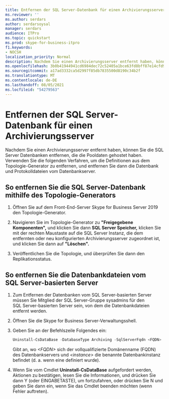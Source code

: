 ```yaml
---
title: Entfernen der SQL Server-Datenbank für einen Archivierungsserver
ms.reviewer: ''
ms.author: serdars
author: serdarsoysal
manager: serdars
audience: ITPro
ms.topic: quickstart
ms.prod: skype-for-business-itpro
f1.keywords:
- NOCSH
localization_priority: Normal
description: Nachdem Sie einen Archivierungsserver entfernt haben, können Sie die SQL Server Datenbanken entfernen, die die Pooldaten gehostet haben. Verwenden Sie die folgenden Verfahren, um die Definitionen aus dem Topologie-Generator zu entfernen, und entfernen Sie dann die Datenbank und Protokolldateien vom Datenbankserver.
ms.openlocfilehash: 3b0b41944941cd6984dec72c52405a1bce63fd8bff87e14cfd94fc723e262d49
ms.sourcegitcommit: a17ad3332ca5d2997f85db7835500d8190c34b2f
ms.translationtype: MT
ms.contentlocale: de-DE
ms.lasthandoff: 08/05/2021
ms.locfileid: "54279563"
---
```

# <a name="remove-the-sql-server-database-for-an-archiving-server"></a>Entfernen der SQL Server-Datenbank für einen Archivierungsserver

Nachdem Sie einen Archivierungsserver entfernt haben, können Sie die SQL Server Datenbanken entfernen, die die Pooldaten gehostet haben. Verwenden Sie die folgenden Verfahren, um die Definitionen aus dem Topologie-Generator zu entfernen, und entfernen Sie dann die Datenbank und Protokolldateien vom Datenbankserver.
  
## <a name="to-remove-the-sql-server-database-using-topology-builder"></a>So entfernen Sie die SQL Server-Datenbank mithilfe des Topologie-Generators

1. Öffnen Sie auf dem Front-End-Server Skype for Business Server 2019 den Topologie-Generator.
    
2. Navigieren Sie im Topologie-Generator zu **"Freigegebene Komponenten",** und klicken Sie dann **SQL Server Speicher,** klicken Sie mit der rechten Maustaste auf die SQL Server Instanz, die dem entfernten oder neu konfigurierten Archivierungsserver zugeordnet ist, und klicken Sie dann auf **"Löschen".**
    
3. Veröffentlichen Sie die Topologie, und überprüfen Sie dann den Replikationsstatus. 
    
## <a name="to-remove-the-database-files-from-the-sql-server"></a>So entfernen Sie die Datenbankdateien vom SQL Server-basierten Server

1. Zum Entfernen der Datenbanken vom SQL Server-basierten Server müssen Sie Mitglied der SQL Server-Gruppe sysadmins für den SQL Server-basierten Server sein, von dem die Datenbankdateien entfernt werden. 
    
2. Öffnen Sie die Skype for Business Server-Verwaltungsshell.
    
3. Geben Sie an der Befehlszeile Folgendes ein:
    
   ```PowerShell
   Uninstall-CsDataBase -DatabaseType Archiving -SqlServerFqdn <FQDN> [-SqlInstanceName <instance>]
   ```

    Gibt an, wo  _\<FQDN\>_ sich der vollqualifizierte Domänenname (FQDN) des Datenbankservers und  _\<instance\>_ die benannte Datenbankinstanz befindet (d. a. wenn eine definiert wurde). 
    
4. Wenn Sie vom Cmdlet **Uninstall-CsDataBase** aufgefordert werden, Aktionen zu bestätigen, lesen Sie die Informationen, und drücken Sie dann Y (oder EINGABETASTE), um fortzufahren, oder drücken Sie N und geben Sie dann ein, wenn Sie das Cmdlet beenden möchten (wenn Fehler auftreten). 
    

